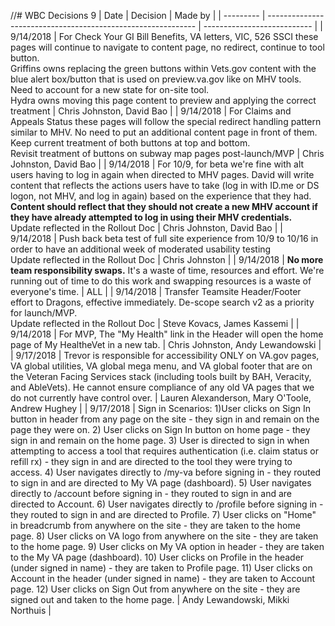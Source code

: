 //# WBC Decisions
9
| Date      | Decision                                                     | Made by                     |
| --------- | ------------------------------------------------------------ | --------------------------- |
| 9/14/2018 | For Check Your GI Bill Benefits, VA letters, VIC, 526 SSCI these pages will continue to navigate to content page, no redirect, continue to tool button. <br />Griffins owns replacing the green buttons within Vets.gov content with the blue alert box/button that is used on preview.va.gov like on MHV tools. Need to account for a new state for on-site tool.<br />Hydra owns moving this page content to preview and applying the correct treatment | Chris Johnston,  David Bao  |
| 9/14/2018 | For Claims and Appeals Status these pages will follow the special redirect handling pattern similar to MHV. No need to put an additional content page in front of them. Keep current treatment of both buttons at top and bottom. <br />Revisit treatment of buttons on subway map pages post-launch/MVP | Chris Johnston,  David Bao  |
| 9/14/2018 | For 10/9, for beta we're fine with alt users having to log in again when directed to MHV pages. David will write content that reflects the actions users have to take (log in with ID.me or DS logon, not MHV, and log in again) based on the experience that they had. **Content should reflect that they should not create a new MHV account if they have already attempted to log in using their MHV credentials.**<br />Update reflected in the Rollout Doc | Chris Johnston,  David Bao  |
| 9/14/2018 | Push back beta test of full site experience from 10/9 to 10/16 in order to have an additional week of moderated usability testing<br />Update reflected in the Rollout Doc | Chris Johnston              |
| 9/14/2018 | **No more team responsibility swaps.** It's a waste of time, resources and effort. We're running out of time to do this work and swapping resources is a waste of everyone's time. | ALL                         |
| 9/14/2018 | Transfer Teamsite Header/Footer effort to Dragons, effective immediately. De-scope search v2 as a priority for launch/MVP.<br />Update reflected in the Rollout Doc | Steve Kovacs, James Kassemi |
| 9/14/2018 | For MVP, The "My Health" link in the Header will open the home page of My HealtheVet in a new tab. | Chris Johnston, Andy Lewandowski |
| 9/17/2018 | Trevor is responsible for accessibility ONLY on VA.gov pages, VA global utilities, VA global mega menu, and VA global footer that are on the Veteran Facing Services stack (including tools built by BAH, Veracity, and AbleVets). He cannot ensure compliance of any old VA pages that we do not currently have control over. | Lauren Alexanderson, Mary O'Toole, Andrew Hughey |
| 9/17/2018 | Sign in Scenarios: 1)User clicks on Sign In button in header from any page on the site - they sign in and remain on the page they were on. 2) User clicks on Sign In button on home page - they sign in and remain on the home page.
3) User is directed to sign in when attempting to access a tool that requires authentication (i.e. claim status or refill rx) - they sign in and are directed to the tool they were trying to access. 4)  User navigates directly to /my-va before signing in - they routed to sign in and are directed to My VA page (dashboard). 5)  User navigates directly to /account before signing in - they routed to sign in and are directed to Account. 6) User navigates directly to /profile before signing in - they routed to sign in and are directed to Profile. 7) User clicks on "Home" in breadcrumb from anywhere on the site - they are taken to the home page. 8)  User clicks on VA logo from anywhere on the site - they are taken to the home page. 9)  User clicks on My VA option in header - they are taken to the My VA page (dashboard). 10)  User clicks on Profile in the header (under signed in name) - they are taken to Profile page. 11)  User clicks on Account in the header (under signed in name) - they are taken to Account page. 12)  User clicks on Sign Out from anywhere on the site - they are signed out and taken to the home page. | Andy Lewandowski, Mikki Northuis |
